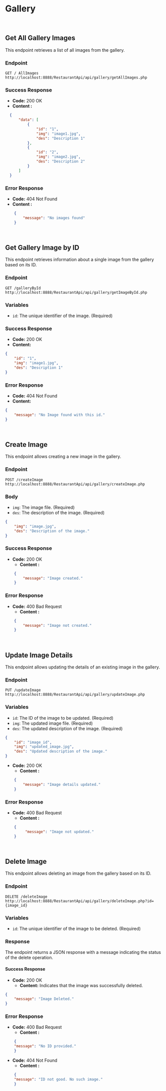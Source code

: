 # Gallery

<br>

## Get All Gallery Images

This endpoint retrieves a list of all images from the gallery.

### Endpoint

 `GET / AllImages` `http://localhost:8888/RestaurantApi/api/gallery/getAllImages.php`

### Success Response

- **Code:** 200 OK
- **Content :** 

```json
  {
      "data": [
          {
              "id": "1",
              "img": "image1.jpg",
              "des": "Description 1"
          },
          {
              "id": "2",
              "img": "image2.jpg",
              "des": "Description 2"
          }
      ]
  }
```

### Error Response

- **Code:** 404 Not Found
- **Content :** 
  
```json
    {
        "message": "No images found"
    }
```

<br>

## Get Gallery Image by ID

This endpoint retrieves information about a single image from the gallery based on its ID.

### Endpoint

`GET /galleryById` `http://localhost:8888/RestaurantApi/api/gallery/getImageById.php`

### Variables

- `id`: The unique identifier of the image. (Required)

### Success Response

- **Code:** 200 OK
- **Content:** 

```json
{
    "id": "1",
    "img": "image1.jpg",
    "des": "Description 1"
}
```

### Error Response

- **Code:** 404 Not Found
- **Content:** 

```json
{
    "message": "No Image found with this id."
}
```

<br>

## Create Image

This endpoint allows creating a new image in the gallery.

### Endpoint

`POST /createImage` `http://localhost:8888/RestaurantApi/api/gallery/createImage.php`

### Body

- `img`: The image file. (Required)
- `des`: The description of the image. (Required)

```json
{
    "img": "image.jpg",
    "des": "Description of the image."
}
```

### Success Response

- **Code:** 200 OK
  - **Content :** 

```json
    {
        "message": "Image created."
    }
```

### Error Response

- **Code:** 400 Bad Request
  - **Content :** 

```json
    {
        "message": "Image not created."
    }
```

<br>

## Update Image Details

This endpoint allows updating the details of an existing image in the gallery.

### Endpoint

`PUT /updateImage` `http://localhost:8888/RestaurantApi/api/gallery/updateImage.php`

### Variables

- `id`: The ID of the image to be updated. (Required)
- `img`: The updated image file. (Required)
- `des`: The updated description of the image. (Required)

```json
{
    "id": "image_id",
    "img": "updated_image.jpg",
    "des": "Updated description of the image."
}
```

- **Code:** 200 OK
  - **Content :** 

```json
    {
        "message": "Image details updated."
    }
```

### Error Response

- **Code:** 400 Bad Request
  - **Content :** 

```json
    {
         "message": "Image not updated."
    }
```

<br>

## Delete Image

This endpoint allows deleting an image from the gallery based on its ID.

### Endpoint

`DELETE /deleteImage` `http://localhost:8888/RestaurantApi/api/gallery/deleteImage.php?id={image_id}`

### Variables

- `id`: The unique identifier of the image to be deleted. (Required)

### Response

The endpoint returns a JSON response with a message indicating the status of the delete operation.

#### Success Response

- **Code:** 200 OK
  - **Content:** Indicates that the image was successfully deleted.

```json
{
    "message": "Image Deleted."
}
```

### Error Response

- **Code:** 400 Bad Request
  - **Content :** 

```json
    {
    "message": "No ID provided."
    }
```

- **Code:** 404 Not Found
  - **Content :** 

```json
    {
    "message": "ID not good. No such image."
    }
```